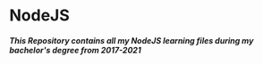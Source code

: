 # NodeJS

##### This Repository contains all my NodeJS learning files during my bachelor's degree from 2017-2021
